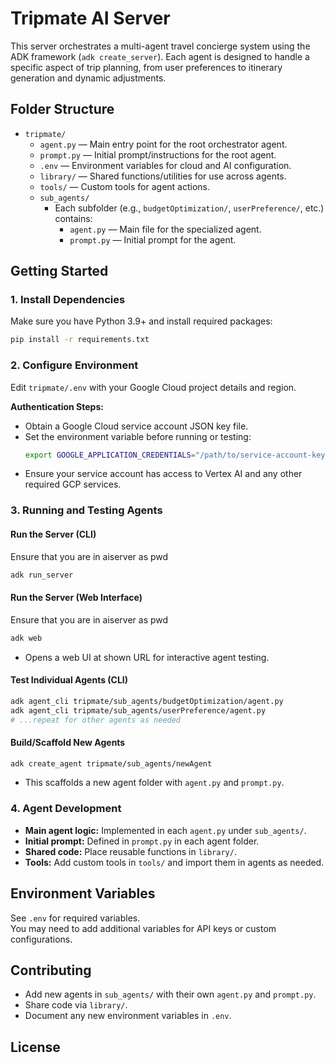 # Tripmate AI Server

This server orchestrates a multi-agent travel concierge system using the ADK framework (`adk create_server`). Each agent is designed to handle a specific aspect of trip planning, from user preferences to itinerary generation and dynamic adjustments.

## Folder Structure

- `tripmate/`
  - `agent.py` — Main entry point for the root orchestrator agent.
  - `prompt.py` — Initial prompt/instructions for the root agent.
  - `.env` — Environment variables for cloud and AI configuration.
  - `library/` — Shared functions/utilities for use across agents.
  - `tools/` — Custom tools for agent actions.
  - `sub_agents/`
    - Each subfolder (e.g., `budgetOptimization/`, `userPreference/`, etc.) contains:
      - `agent.py` — Main file for the specialized agent.
      - `prompt.py` — Initial prompt for the agent.

## Getting Started

### 1. Install Dependencies

Make sure you have Python 3.9+ and install required packages:

```bash
pip install -r requirements.txt
```

### 2. Configure Environment

Edit `tripmate/.env` with your Google Cloud project details and region.

**Authentication Steps:**
- Obtain a Google Cloud service account JSON key file.
- Set the environment variable before running or testing:
  ```bash
  export GOOGLE_APPLICATION_CREDENTIALS="/path/to/service-account-key.json"
  ```
- Ensure your service account has access to Vertex AI and any other required GCP services.

### 3. Running and Testing Agents

#### Run the Server (CLI)
Ensure that you are in aiserver as pwd
```bash
adk run_server
```

#### Run the Server (Web Interface)
Ensure that you are in aiserver as pwd
```bash
adk web
```
- Opens a web UI at shown URL for interactive agent testing.

#### Test Individual Agents (CLI)

```bash
adk agent_cli tripmate/sub_agents/budgetOptimization/agent.py
adk agent_cli tripmate/sub_agents/userPreference/agent.py
# ...repeat for other agents as needed
```

#### Build/Scaffold New Agents

```bash
adk create_agent tripmate/sub_agents/newAgent
```
- This scaffolds a new agent folder with `agent.py` and `prompt.py`.

### 4. Agent Development

- **Main agent logic:** Implemented in each `agent.py` under `sub_agents/`.
- **Initial prompt:** Defined in `prompt.py` in each agent folder.
- **Shared code:** Place reusable functions in `library/`.
- **Tools:** Add custom tools in `tools/` and import them in agents as needed.

## Environment Variables

See `.env` for required variables.  
You may need to add additional variables for API keys or custom configurations.

## Contributing

- Add new agents in `sub_agents/` with their own `agent.py` and `prompt.py`.
- Share code via `library/`.
- Document any new environment variables in `.env`.

## License